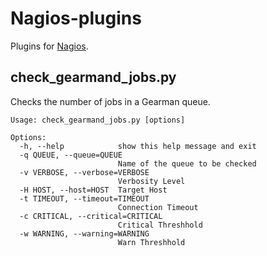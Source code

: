 # Nagios-plugins 

Plugins for [Nagios](http://nagios.org/).

## check_gearmand_jobs.py

Checks the number of jobs in a Gearman queue.

    Usage: check_gearmand_jobs.py [options]

    Options:
      -h, --help            show this help message and exit
      -q QUEUE, --queue=QUEUE
                            Name of the queue to be checked
      -v VERBOSE, --verbose=VERBOSE
                            Verbosity Level
      -H HOST, --host=HOST  Target Host
      -t TIMEOUT, --timeout=TIMEOUT
                            Connection Timeout
      -c CRITICAL, --critical=CRITICAL
                            Critical Threshhold
      -w WARNING, --warning=WARNING
                            Warn Threshhold

